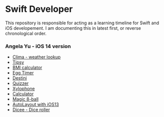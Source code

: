 # Swift Developer

This repository is responsible for acting as a learning timeline for Swift and iOS developement. I am documenting this in latest first, or reverse chronological order.

### Angela Yu - iOS 14 version

- [Clima - weather lookup]()
- [Tipsy]()
- [BMI calculator]()
- [Egg Timer]()
- [Destini]()
- [Quizzer]()
- [Xylophone]()
- [Calculator]()
- [Magic 8-ball]()
- [AutoLayout with iOS13]()
- [Dicee - Dice roller](/dicee-ios-app)
